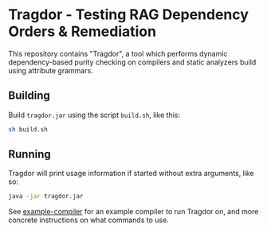 # Tragdor - Testing RAG Dependency Orders & Remediation

This repository contains "Tragdor", a tool which performs dynamic dependency-based purity checking on compilers and static analyzers build using attribute grammars.

## Building

Build `tragdor.jar` using the script `build.sh`, like this:

```bash
sh build.sh
```

## Running

Tragdor will print usage information if started without extra arguments, like so:

```bash
java -jar tragdor.jar
```

See [example-compiler](example-compiler/README.md) for an example compiler to run Tragdor on, and more concrete instructions on what commands to use.

